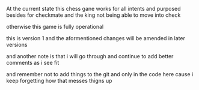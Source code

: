 At the current state this chess gane works for all intents and purposed besides for checkmate and the king not being able to move into check


otherwise this game is fully operational

this is version 1 and the aformentioned changes will be amended in later versions


and another note is that i will go through and continue to add better comments as i see fit


and remember not to add things to the git and only in the code here cause i keep forgetting how that messes thigns up